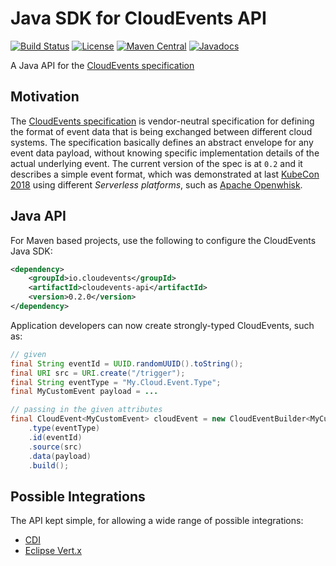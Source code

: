 # Java SDK for CloudEvents API

[![Build Status](https://travis-ci.org/cloudevents/sdk-java.png)](https://travis-ci.org/cloudevents/sdk-java)
[![License](https://img.shields.io/:license-Apache2-blue.svg)](http://www.apache.org/licenses/LICENSE-2.0)
[![Maven Central](https://maven-badges.herokuapp.com/maven-central/io.cloudevents/cloudevents-parent/badge.svg)](https://maven-badges.herokuapp.com/maven-central/io.cloudevents/cloudevents-parent)
[![Javadocs](http://www.javadoc.io/badge/io.cloudevents/cloudevents-api.svg?color=green)](http://www.javadoc.io/doc/io.cloudevents/cloudevents-api)

A Java API for the [CloudEvents specification](https://github.com/cloudevents/spec)

## Motivation

The [CloudEvents specification](https://github.com/cloudevents/spec) is vendor-neutral specification for defining the format of event data that is being exchanged between different cloud systems. The specification basically defines an abstract envelope for any event data payload, without knowing specific implementation details of the actual underlying event. The current version of the spec is at `0.2` and it describes a simple event format, which was demonstrated at last [KubeCon 2018](https://youtu.be/TZPPjAv12KU) using different _Serverless platforms_, such as [Apache Openwhisk](https://github.com/apache/incubator-openwhisk).

## Java API

For Maven based projects, use the following to configure the CloudEvents Java SDK:

```xml
<dependency>
    <groupId>io.cloudevents</groupId>
    <artifactId>cloudevents-api</artifactId>
    <version>0.2.0</version>
</dependency>
```

Application developers can now create strongly-typed CloudEvents, such as:

```java
// given
final String eventId = UUID.randomUUID().toString();
final URI src = URI.create("/trigger");
final String eventType = "My.Cloud.Event.Type";
final MyCustomEvent payload = ...

// passing in the given attributes
final CloudEvent<MyCustomEvent> cloudEvent = new CloudEventBuilder<MyCustomEvent>()
    .type(eventType)
    .id(eventId)
    .source(src)
    .data(payload)
    .build();
```

## Possible Integrations

The API kept simple, for allowing a wide range of possible integrations:

* [CDI](cdi/)
* [Eclipse Vert.x](http/vertx/)
